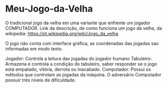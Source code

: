 # Meu-Jogo-da-Velha

O tradicional jogo da velha em uma variante que enfrente um jogador
COMPUTADOR. 
Link da descrição, de como funciona um jogo da velha, da wikipedia:
https://pt.wikipedia.org/wiki/Jogo_da_velha

O jogo não conta com interface gráfica, as coordenadas das jogadas
sao informadas em modo texto.

Jogador: Controla a leitura das jogadas do jogador humano
Tabuleiro: Armazena e controla a condição do tabuleiro, saber responder se o jogo está empatado, vitória, derrota ou inacabado.
Computador: Possui os métodos que controlam as jogadas da máquina. O adversário Computador possuir três níveis de dificuldade.
